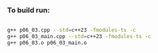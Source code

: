 ### To build run:

```bash

g++ p06_03.cpp --std=c++23 -fmodules-ts -c
g++ p06_03_main.cpp --std=c++23 -fmodules-ts -c
g++ p06_03.o p06_03_main.o

```
